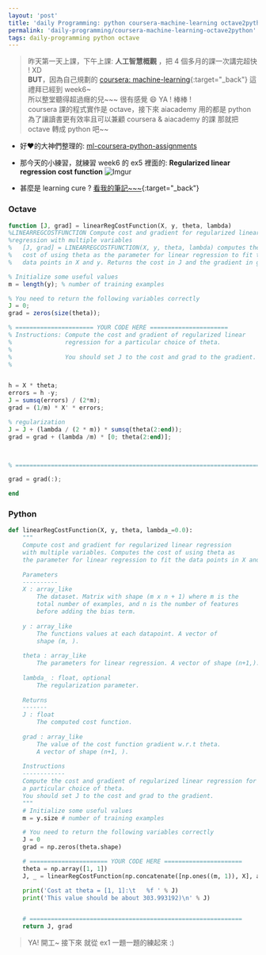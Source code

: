 ```yaml
---
layout: 'post'
title: 'daily Programming: python coursera-machine-learning octave2python'
permalink: 'daily-programming/coursera-machine-learning-octave2python'
tags: daily-programming python octave
---
```


> 昨天第一天上課，下午上課: **人工智慧概觀** ，把 4 個多月的課一次講完超快 ! XD 
> <br/>__BUT__，因為自己規劃的 [coursera: machine-learning](https://www.coursera.org/learn/machine-learning){:target="_back"} 這禮拜已經到 week6~
> <br/>所以整堂聽得超過癮的兒~~~ 很有感覺 :smile:  YA ! 棒棒 !
> <br/>coursera 課的程式實作是 octave，接下來 aiacademy 用的都是 python
> <br/>為了讓讀書更有效率且可以兼顧 coursera & aiacademy 的課 那就把 octave 轉成 python 吧~~

- 好:heart:的大神們整理的: [ml-coursera-python-assignments](https://github.com/dibgerge/ml-coursera-python-assignments)

- 那今天的小練習，就練習 week6 的 ex5 裡面的: __Regularized linear regression cost function__ 
   ![Imgur](https://i.imgur.com/6houez3.gif)

- 甚麼是 learning cure ? [看我的筆記~~~](https://yuting3656.github.io/yutingblog/ml-coursera/week6/evaluating-a-learning-algrithm2){:target="_back"}


### Octave

~~~octave
function [J, grad] = linearRegCostFunction(X, y, theta, lambda)
%LINEARREGCOSTFUNCTION Compute cost and gradient for regularized linear 
%regression with multiple variables
%   [J, grad] = LINEARREGCOSTFUNCTION(X, y, theta, lambda) computes the 
%   cost of using theta as the parameter for linear regression to fit the 
%   data points in X and y. Returns the cost in J and the gradient in grad

% Initialize some useful values
m = length(y); % number of training examples

% You need to return the following variables correctly 
J = 0;
grad = zeros(size(theta));

% ====================== YOUR CODE HERE ======================
% Instructions: Compute the cost and gradient of regularized linear 
%               regression for a particular choice of theta.
%
%               You should set J to the cost and grad to the gradient.
%


h = X * theta;
errors = h -y;
J = sumsq(errors) / (2*m);
grad = (1/m) * X' * errors;

% regularization
J = J + (lambda / (2 * m)) * sumsq(theta(2:end));
grad = grad + (lambda /m) * [0; theta(2:end)];



% =========================================================================

grad = grad(:);

end

~~~


### Python

~~~python
def linearRegCostFunction(X, y, theta, lambda_=0.0):
    """
    Compute cost and gradient for regularized linear regression 
    with multiple variables. Computes the cost of using theta as
    the parameter for linear regression to fit the data points in X and y. 
    
    Parameters
    ----------
    X : array_like
        The dataset. Matrix with shape (m x n + 1) where m is the 
        total number of examples, and n is the number of features 
        before adding the bias term.
    
    y : array_like
        The functions values at each datapoint. A vector of
        shape (m, ).
    
    theta : array_like
        The parameters for linear regression. A vector of shape (n+1,).
    
    lambda_ : float, optional
        The regularization parameter.
    
    Returns
    -------
    J : float
        The computed cost function. 
    
    grad : array_like
        The value of the cost function gradient w.r.t theta. 
        A vector of shape (n+1, ).
    
    Instructions
    ------------
    Compute the cost and gradient of regularized linear regression for
    a particular choice of theta.
    You should set J to the cost and grad to the gradient.
    """
    # Initialize some useful values
    m = y.size # number of training examples

    # You need to return the following variables correctly 
    J = 0
    grad = np.zeros(theta.shape)

    # ====================== YOUR CODE HERE ======================
    theta = np.array([1, 1])
    J, _ = linearRegCostFunction(np.concatenate([np.ones((m, 1)), X], axis=1), y, theta, 1)

    print('Cost at theta = [1, 1]:\t   %f ' % J)
    print('This value should be about 303.993192)\n' % J)


    # ============================================================
    return J, grad
~~~

> YA! 開工~
> 接下來 就從 ex1 一題一題的練起來 :)
